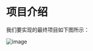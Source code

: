 # 项目介绍


我们要实现的最终项目如下图所示：

![image](https://github.com/user-attachments/assets/cfbc2200-6e3d-4c2b-b32a-f6c27063cb81)


